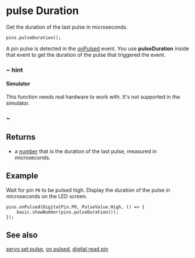 # pulse Duration

Get the duration of the last pulse in microseconds.

```sig
pins.pulseDuration();
```

A pin pulse is detected in the [onPulsed](/reference/pins/on-pulsed) event. You use **pulseDuration** inside that event to get the duration of the pulse that triggered the event.

### ~ hint

#### Simulator

This function needs real hardware to work with. It's not supported in the simulator.

### ~

## Returns

* a [number](/types/number) that is the duration of the last pulse, measured in microseconds.

## Example

Wait for pin ``P0`` to be pulsed high. Display the duration of the pulse in microseconds on the LED screen.

```blocks
pins.onPulsed(DigitalPin.P0, PulseValue.High, () => {
    basic.showNumber(pins.pulseDuration());
});
```

## See also

[servo set pulse](/reference/pins/servo-set-pulse),
[on pulsed](/reference/pins/on-pulsed),
[digital read pin](/reference/pins/digital-read-pin)
